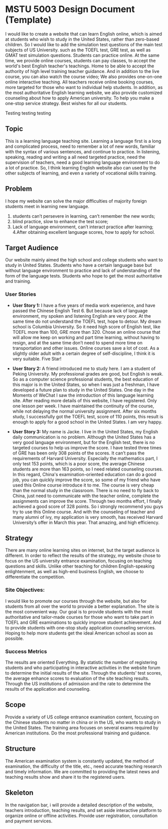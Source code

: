 # MSTU 5003 Design Document (Template)

I would like to create a website that can learn English online, which is aimed at students who wish to study in the United States, rather than zero-based children. So I would like to add the simulation test questions of the main test subjects of US University. such as the TOEFL test, GRE test, as well as GMAT test simulation questions. Students can practice online. At the same time, we provide online courses, students can pay classes, to accept the world's best English teacher's teachings. Home to be able to accept the authority of high level training teacher guidance. And in addition to the live course, you can also watch the course video; We also provides one-on-one online interactive teaching. All teachers receive online booking courses, more targeted for those who want to individual help students.
In addition, as the most authoritative English learning website, we also provide customized counseling about how to apply American university. To help you make a one-stop service strategy. Best wishes for all our students.

Testing testing testing 



## Topic
This is a learning language teaching site. Learning a language first is a long and complicated process, need to remember a lot of new words, familiar with the syntax of various sentences, and continue to practice. In listening, speaking, reading and writing a all need targeted practice, need the supervision of teachers, need a good learning language environment to do a lot of practice. So, I think learning English website also can used by the other subjects of learning, and even a variety of vocational skills training.

## Problem
I hope my website can solve the major difficulties of majority foreign students meet in learning new language.
1. students can’t persevere in learning, can’t remember the new words;
2. blind practice, slow to enhance the test score;
3. Lack of language environment, can’t interact practice after learning;
4.After obtaining excellent language scores, how to apply for school.


## Target Audience
Our website mainly aimed the high school and college students who want to study in United States. Students who have a certain language base but without language environment to practice and lack of understanding of the form of the language tests. Students who hope to get the most authoritative and training.


### User Stories
- **User Story 1:**
I have a five years of media work experience, and have passed the Chinese English Test 6. But because lack of language environment, my spoken and listening English are very poor. At the same time do not understand the TOEFL test, hope to detour.  My dream school is Columbia University. So it need high score of English test, like TOEFL more than 100, GRE more than 320.  Chose an online course that will allow me keep on working and part time learning, without having to resign, and at the same time don’t need to spend more time on transportation and other issues. Online courses save a lot of cost. As a slightly older adult with a certain degree of self-discipline, I think it is very suitable. Five Star!

- **User Story 2:**
A friend introduced me to study here. I am a student of Peking University. My professional grades are good, but English is weak. So as a  computer science professional students, the best education of this major is in the United States, so when I was just a freshman, I have developed a future plan to study in the United States. One day in the Moments of WeChat I saw the introduction of this language learning site. After reading more details of this website, I have registered. Only one lesson per week. I have maintained the continuity of the course, while not delaying the normal university assignment. After six months study, I successfully got the TOEFL test, score of 110 points, this result is enough to apply for a good school in the United States. I am very happy.

- **User Story 3:**
My name is Jacke. I  live in the United States, my English daily communication is no problem. Although the United States has a very good language environment, but for the English test, there is no targeted courses to help us improve the score. I have tested three times of GRE has been only 308 points of the scores. It can’t pass the requirements of Harvard University. Especially the mathematics part, I only test 153 points, which is a poor score, the average Chinese students are more than 163 points, so I need related counseling courses. In this regard, China's examination-oriented education can do a good job, you can quickly improve the score, so some of my friend who have used this Online course introduce it to me. The course is very cheap than the normal study in the classroom. There is no need to fly back to China, just need to communicate with the teacher online, complete the assignments can improve the score. Through two months effort, I finally achieved a good score of 328 points. So i strongly recommend you guys try to use this Online course. And with the counseling of teacher and many alumni of ivy, my application is very smooth, has received Harvard University’s offer in March this year. That amazing, and high efficiency.



## Strategy
There are many online learning sites on internet, but the target audience is different. In order to reflect the results of the strategy, my website chose to focus on the US university entrance examination, focusing on teaching questions and skills. Unlike other teaching for children English-speaking enlightenment, as well as high-end business English, we choose to differentiate the competition.

### Site Objectives:
I would like to promote our courses through the website, but also for students from all over the world to provide a better explanation. The site is the most convenient way. Our goal is to provide students with the most authoritative and tailor-made courses for those who want to take part in TOEFL and GRE examinations to quickly improve student achievement. And to provide students with one-stop study application counseling services. Hoping to help more students get the ideal American school as soon as possible.


### Success Metrics
The results are oriented Everything. By statistic the number of registering students and who participating in interactive activities in the website forum to determine the initial results of the site. Through the students' test scores, the average enhance scores to evaluation of the site teaching results. Through the US institutions of admission and the rate to determine the results of the application and counseling.


## Scope
Provide a variety of US college entrance examination content, focusing on the Chinese students no matter in china or in the US, who wants to study in the United States. The training area focuses on several exams required by American institutions. Do the most professional training and guidance.


## Structure
The American examination system is constantly updated, the method of examination, the difficulty of the title, etc., need accurate teaching research and timely information. We are committed to providing the latest news and teaching results show and share it to the registered users.


## Skeleton
In the navigation bar, i will provide a detailed description of the website, teachers introduction, teaching results, and set aside interactive platform to organize online or offline activities. Provide user registration, consultation and payment services.
